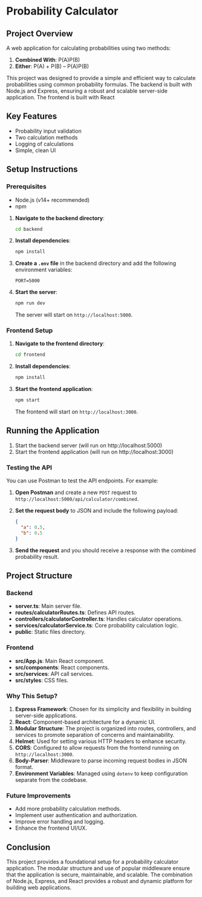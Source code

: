 # Probability Calculator

## Project Overview

A web application for calculating probabilities using two methods:

1. **Combined With**: P(A)P(B)
2. **Either**: P(A) + P(B) – P(A)P(B)

This project was designed to provide a simple and efficient way to calculate probabilities using common probability formulas. The backend is built with Node.js and Express, ensuring a robust and scalable server-side application. The frontend is built with React

## Key Features

- Probability input validation
- Two calculation methods
- Logging of calculations
- Simple, clean UI

## Setup Instructions

### Prerequisites

- Node.js (v14+ recommended)
- npm

1. **Navigate to the backend directory**:

   ```sh
   cd backend
   ```

2. **Install dependencies**:

   ```sh
   npm install
   ```

3. **Create a `.env` file** in the backend directory and add the following environment variables:

   ```env
   PORT=5000
   ```

4. **Start the server**:
   ```sh
   npm run dev
   ```
   The server will start on `http://localhost:5000`.

### Frontend Setup

1. **Navigate to the frontend directory**:

   ```sh
   cd frontend
   ```

2. **Install dependencies**:

   ```sh
   npm install
   ```

3. **Start the frontend application**:

   ```sh
   npm start
   ```

   The frontend will start on `http://localhost:3000`.

## Running the Application

1. Start the backend server (will run on http://localhost:5000)
2. Start the frontend application (will run on http://localhost:3000)

### Testing the API

You can use Postman to test the API endpoints.
For example:

1. **Open Postman** and create a new `POST` request to `http://localhost:5000/api/calculator/combined`.

2. **Set the request body** to JSON and include the following payload:

   ```json
   {
     "a": 0.5,
     "b": 0.5
   }
   ```

3. **Send the request** and you should receive a response with the combined probability result.

## Project Structure

### Backend

- **server.ts**: Main server file.
- **routes/calculatorRoutes.ts**: Defines API routes.
- **controllers/calculatorController.ts**: Handles calculator operations.
- **services/calculatorService.ts**: Core probability calculation logic.
- **public**: Static files directory.

### Frontend

- **src/App.js**: Main React component.
- **src/components**: React components.
- **src/services**: API call services.
- **src/styles**: CSS files.

### Why This Setup?

1. **Express Framework**: Chosen for its simplicity and flexibility in building server-side applications.
2. **React**: Component-based architecture for a dynamic UI.
3. **Modular Structure**: The project is organized into routes, controllers, and services to promote separation of concerns and maintainability.
4. **Helmet**: Used for setting various HTTP headers to enhance security.
5. **CORS**: Configured to allow requests from the frontend running on `http://localhost:3000`.
6. **Body-Parser**: Middleware to parse incoming request bodies in JSON format.
7. **Environment Variables**: Managed using `dotenv` to keep configuration separate from the codebase.

### Future Improvements

- Add more probability calculation methods.
- Implement user authentication and authorization.
- Improve error handling and logging.
- Enhance the frontend UI/UX.

## Conclusion

This project provides a foundational setup for a probability calculator application. The modular structure and use of popular middleware ensure that the application is secure, maintainable, and scalable. The combination of Node.js, Express, and React provides a robust and dynamic platform for building web applications.
